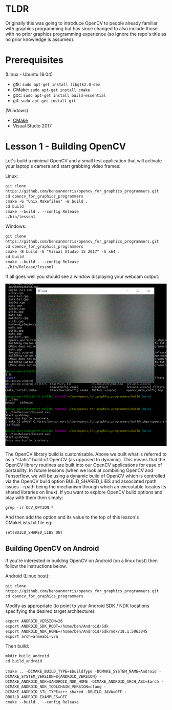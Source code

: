 # TLDR

Originally this was going to introduce OpenCV to people already familiar with graphics programming but has since changed to also include those with no prior graphics programming experience (so ignore the repo's title as no prior knowledge is assumed).

# Prerequisites

(Linux - Ubuntu 18.04)

- gtk: `sudo apt-get install libgtk2.0-dev`
- CMake: `sudo apt-get install cmake`
- gcc: `sudo apt-get install build-essential`
- git: `sudo apt-get install git`

(Windows)

- [CMake](https://cmake.org/download/)
- Visual Studio 2017

# Lesson 1 - Building OpenCV
Let's build a minimal OpenCV and a small test application that will activate your laptop's camera and start grabbing video frames:

Linux:
```
git clone https://github.com/bensanmorris/opencv_for_graphics_programmers.git
cd opencv_for_graphics_programmers
cmake -G "Unix Makefiles" -B build .
cd build
cmake --build . --config Release
./bin/lesson1
```
Windows:
```
git clone https://github.com/bensanmorris/opencv_for_graphics_programmers.git
cd opencv_for_graphics_programmers
cmake -B build -G "Visual Studio 15 2017" -A x64 .
cd build
cmake --build . --config Release
./bin/Release/lesson1
```
If all goes well you should see a window displaying your webcam output:

![](lesson1.png)

The OpenCV library build is customisable. Above we built what is referred to as a "static" build of OpenCV (as opposed to dynamic). This means that the OpenCV library routines are built into our OpenCV applications for ease of portability. In future lessons (when we look at combining OpenCV and Tensorflow, we will be using a dynamic build of OpenCV which is controlled via the OpenCV build option BUILD_SHARED_LIBS and associated rpath issues - rpath being the mechanism through which an executable locates its shared libraries on linux). If you want to explore OpenCV build options and play with them then simply:
```
grep -lr OCV_OPTION *
```

And then add the option and its value to the top of this lesson's CMakeLists.txt file eg:
```
set(BUILD_SHARED_LIBS ON)
```
## Building OpenCV on Android

If you're interested in building OpenCV on Android (on a linux host) then follow the instructions below.

Android (Linux host):
```
git clone https://github.com/bensanmorris/opencv_for_graphics_programmers.git
cd opencv_for_graphics_programmers
```
Modify as appropriate (to point to your Android SDK / NDK locations specifying the desired target architecture):
```
export ANDROID_VERSION=26
export ANDROID_SDK_ROOT=/home/ben/Android/Sdk
export ANDROID_NDK_HOME=/home/ben/Android/Sdk/ndk/18.1.5063045
export arch=armeabi-v7a
```
Then build:
```
mkdir build_android
cd build_android

cmake .. -DCMAKE_BUILD_TYPE=$buildType -DCMAKE_SYSTEM_NAME=Android -DCMAKE_SYSTEM_VERSION=${ANDROID_VERSION} -DCMAKE_ANDROID_NDK=$ANDROID_NDK_HOME -DCMAKE_ANDROID_ARCH_ABI=$arch -DCMAKE_ANDROID_NDK_TOOLCHAIN_VERSION=clang -DCMAKE_ANDROID_STL_TYPE=c++_shared -DBUILD_JAVA=OFF -DBUILD_ANDROID_EXAMPLES=OFF
cmake --build . --config Release
```
